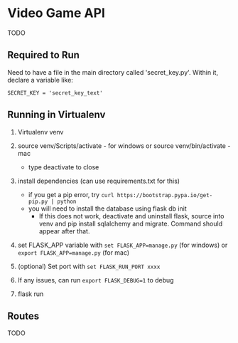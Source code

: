 # Video Game API

TODO

## Required to Run

Need to have a file in the main directory called 'secret_key.py'. Within it, declare a variable like:

```
SECRET_KEY = 'secret_key_text'
```

## Running in Virtualenv

1) Virtualenv venv
2) source venv/Scripts/activate - for windows 
    or source venv/bin/activate - mac
    - type deactivate to close
3) install dependencies (can use requirements.txt for this)
    - if you get a pip error, try `curl https://bootstrap.pypa.io/get-pip.py | python`
    - you will need to install the database using flask db init 
        - If this does not work, deactivate and uninstall flask, source into venv and pip install sqlalchemy and migrate. Command should appear after that. 

4) set FLASK_APP variable with
    `set FLASK_APP=manage.py` (for windows)
    or `export FLASK_APP=manage.py` (for mac)
5) (optional) Set port with `set FLASK_RUN_PORT xxxx`
6) If any issues, can run `export FLASK_DEBUG=1` to debug
7) flask run

## Routes

TODO
